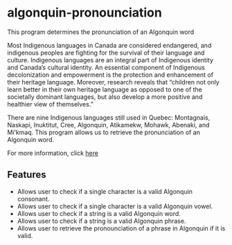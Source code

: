 # algonquin-pronounciation
This program determines the pronunciation of an Algonquin word

Most Indigenous languages in Canada are considered endangered, and indigenous peoples are fighting for the survival of their language and culture. Indigenous languages are an integral part of Indigenous identity and Canada’s cultural identity. An essential component of Indigenous decolonization and empowerment is the protection and enhancement of their heritage language. Moreover, research reveals that “children not only learn better in their own heritage language as opposed to one of the societally dominant languages, but also develop a more positive and healthier view of themselves.”

There are nine Indigenous languages still used in Quebec: Montagnais, Naskapi, Inuktitut, Cree, Algonquin, Atikamekw, Mohawk, Abenaki, and Mi’kmaq. This program allows us to retrieve the pronunciation of an Algonquin word.

For more information, click [here](http://www.native-languages.org/algonquin.htm)

## Features
- Allows user to check if a single character is a valid Algonquin consonant.
- Allows user to check if a single character is a valid Algonquin vowel.
- Allows user to check if a string is a valid Algonquin word.
- Allows user to check if a string is a valid Algonquin phrase.
- Allows user to retrieve the pronounciation of a phrase in Algonquin if it is valid.
